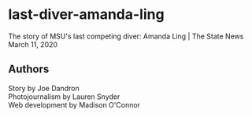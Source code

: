 # last-diver-amanda-ling
The story of MSU's last competing diver: Amanda Ling | The State News
<br>
March 11, 2020

## Authors
Story by Joe Dandron
<br>
Photojournalism by Lauren Snyder
<br>
Web development by Madison O'Connor
